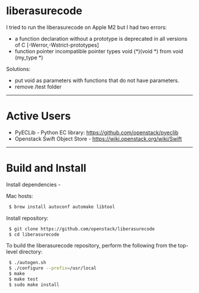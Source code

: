 liberasurecode
==============

I tried to run the liberasurecode on Apple M2 but I had two errors:
* a function declaration without a prototype is deprecated in all versions of C [-Werror,-Wstrict-prototypes]
* function pointer incompatible pointer types void (*)(void *) from void (my_type *)

Solutions:
* put void as parameters with functions that do not have parameters.
* remove /test folder
----


Active Users
====================

 * PyECLib - Python EC library: https://github.com/openstack/pyeclib
 * Openstack Swift Object Store - https://wiki.openstack.org/wiki/Swift


----

Build and Install
=================

Install dependencies -

 Mac hosts:
```sh
 $ brew install autoconf automake libtool
```

Install repository:
```sh
 $ git clone https://github.com/openstack/liberasurecode
 $ cd liberasurecode
```

To build the liberasurecode repository, perform the following from the 
top-level directory:

``` sh
 $ ./autogen.sh
 $ ./configure --prefix=/usr/local
 $ make
 $ make test
 $ sudo make install
```
